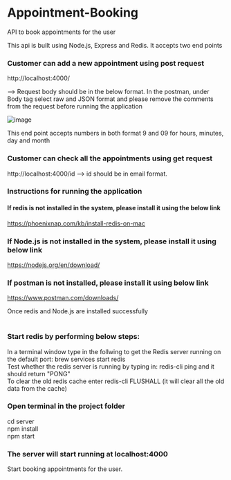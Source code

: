 # Appointment-Booking
API to book appointments for the user

This api is built using Node.js, Express and Redis.
It accepts two end points

### Customer can add a new appointment using post request
http://localhost:4000/ 

-->
Request body should be in the below format.
In the postman, under Body tag select raw and JSON format and please remove the comments from the request before running the application

![image](https://user-images.githubusercontent.com/72769273/140690001-61784a9f-8183-4a66-847b-dcfaff1afb55.png)

This end point accepts numbers in both format 9 and 09 for hours, minutes, day and month

### Customer can check all the appointments using get request
http://localhost:4000/id 
-->
id should be in email format.

### Instructions for running the application

#### If redis is not installed in the system, please install it using the below link
https://phoenixnap.com/kb/install-redis-on-mac

### If Node.js is not installed in the system, please install it using below link
https://nodejs.org/en/download/

### If postman is not installed, please install it using below link
https://www.postman.com/downloads/

Once redis and Node.js are installed successfully<br/><br/>
### Start redis by performing below steps:<br/>
In a terminal window type in the follwing to get the Redis server running on the default port: brew services start redis <br/>
Test whether the redis server is running by typing in: redis-cli ping and it should return "PONG" </br>
To clear the old redis cache enter redis-cli FLUSHALL (it will clear all the old data from the cache)

### Open terminal in the project folder

cd server <br/>
npm install <br/>
npm start <br/>

### The server will start running at localhost:4000 <br/>
Start booking appointments for the user.




